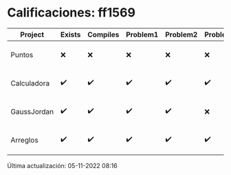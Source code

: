 # Calificaciones: ff1569
|Project|Exists|Compiles|Problem1|Problem2|Problem3|Extra|CommitHash|CommitDate|CheckDate|Comments|DueDate|Grade|
|-|-|-|-|-|-|-|-|-|-|-|-|-|
|Puntos|❌|❌|❌|❌|❌|❌|NA|NA|05-11-2022 08:16:41|No se encontró el archivo en PracticasCompuI/Puntos/Puntos.cpp|05-11-2022 21:00:00|5|
|Calculadora|✔️|✔️|✔️|✔️|✔️|❌|65f682ac3ba94838d33738713ea95c5d8e3a8f5a|28-09-2022 16:13:02|28-09-2022 16:58:58|No sale con código diferente de cero con división entre cero|28-09-2022 21:00:00|10.0|
|GaussJordan|✔️|✔️|✔️|✔️|❌|✔️|c5295e85968b6f6b053743e52574769c72274871|12-10-2022 22:35:50|12-10-2022 23:29:26|No avisa al usuario que el sistema no tiene solución|19-10-2022 21:00:00|10.0|
|Arreglos|✔️|✔️|✔️|✔️|✔️|✔️|2a7c56fd0171968be153336095506b491a79086b|03-10-2022 11:04:21|03-10-2022 11:24:14|¡Excelente trabajo!|05-10-2020 21:00:00|10.0|

Última actualización: 05-11-2022 08:16